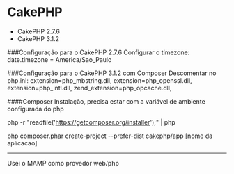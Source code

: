 # CakePHP

- CakePHP 2.7.6
- CakePHP 3.1.2

###Configuração para o CakePHP 2.7.6
Configurar o timezone:
date.timezone = America/Sao_Paulo

###Configuração para o CakePHP 3.1.2 com Composer
Descomentar no php.ini:
 extension=php_mbstring.dll,
 extension=php_openssl.dll,
 extension=php_intl.dll,
 zend_extension=php_opcache.dll,

####Composer
Instalação, precisa estar com a variável de ambiente configurada do php

 php -r "readfile('https://getcomposer.org/installer');" | php
 
 php composer.phar create-project --prefer-dist cakephp/app [nome da aplicacao]

----------------------

Usei o MAMP como provedor web/php
